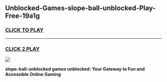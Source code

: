 
## Unblocked-Games-slope-ball-unblocked-Play-Free-19a1g
<h3>
<a href="https://premium76.site?title=slope-ball-unblocked&ref=23A">CLICK TO PLAY</a></h3>
<hr>

<h3>
<a href="https://premium76.site?title=slope-ball-unblocked&ref=23A">CLICK 2 PLAY</a>
  
</h3>

<a href="https://premium76.site?title=slope-ball-unblocked&ref=23A"><img src="https://clearcache.store/games.png"></a>


**slope-ball-unblocked games unblocked: Your Gateway to Fun and Accessible Online Gaming**
